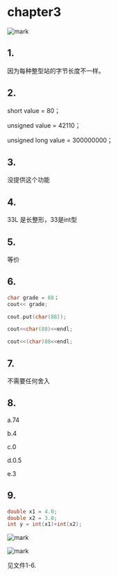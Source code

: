 # chapter3

![mark](http://p6yio0wew.bkt.clouddn.com/blog/180517/B9CJ8H77Kk.png)

## 1.

因为每种整型站的字节长度不一样。

## 2.

short value = 80；

unsigned value = 42110；

unsigned long value  = 300000000；

## 3.

没提供这个功能

## 4.

33L 是长整形，33是int型

## 5.

等价

## 6.

```c++
char grade = 88；
cout<< grade;

cout.put(char(88));

cout<<char(88)<<endl;

cout<<(char)88<<endl;
```

## 7.

不需要任何舍入

## 8.

a.74

b.4

c.0

d.0.5

e.3

## 9.

```c++
double x1 = 4.0;
double x2 = 3.0;
int y = int(x1)+int(x2);
```





![mark](http://p6yio0wew.bkt.clouddn.com/blog/180517/GbcDFI9ehI.png)

![mark](http://p6yio0wew.bkt.clouddn.com/blog/180517/Bf5KBAf2J1.png)

见文件1-6.
